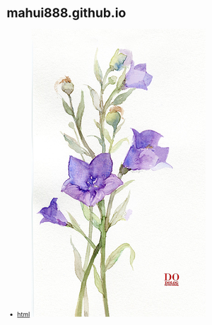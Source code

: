 # mahui888.github.io
* [html](mahui888.github.io/index1.html)
![image](0b348670998679df74d7247db0dda175.jpg)